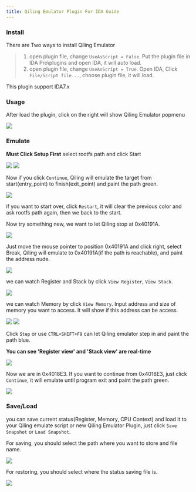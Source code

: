 ```yaml
---
title: Qiling Emulator Plugin For IDA Guide
---
```

### Install
There are Two ways to install Qiling Emulator
> 1. open plugin file, change `UseAsScript = False`. Put the plugin file in IDA Pro\plugins and open IDA, it will auto load.
> 2. open plugin file, change `UseAsScript = True`. Open IDA, Click `File/Script file...`, choose plugin file, it will load.

This plugin support IDA7.x

### Usage
After load the plugin, click on the right will show Qiling Emulator popmenu

![](img/ida1.png)

### Emulate

**Must Click Setup First**
select rootfs path and click Start

![](img/ida2.png)
![](img/ida3.png)

Now if you click `Continue`, Qiling will emulate the target from start(entry_point) to finish(exit_point) and paint the path green.

![](img/ida4.png)

if you want to start over, click `Restart`, it will clear the previous color and ask rootfs path again, then we back to the start.

Now try something new, we want to let Qiling stop at 0x40191A.

![](img/ida5.png)

Just move the mouse pointer to position 0x40191A and click right, select Break, Qiling will emulate to 0x40191A(if the path is reachable), and paint the address nude.

![](img/ida6.png)

we can watch Register and Stack by click `View Register`, `View Stack`.

![](img/ida7.png)

we can watch Memory by click `View Memory`.
Input address and size of memory you want to access.
It will show if this address can be access.

![](img/ida8.png)
![](img/ida9.png)


Click `Step` or use `CTRL+SHIFT+F9` can let Qiling emulator step in and paint the path blue. 

**You can see 'Register view' and 'Stack view' are real-time**

![](img/ida10.png)

Now we are in 0x4018E3. If you want to continue from 0x4018E3, just click `Continue`, it will emulate until program exit and paint the path green.

![](img/ida11.png)

### Save/Load
you can save current status(Register, Memory, CPU Context) and load it to your Qiling emulate script or new Qiling Emulator Plugin, just click `Save Snapshot`
or `Load Snapshot`.

For saving, you should select the path where you want to store and file name.

![](img/ida12.png)

For restoring, you should select where the status saving file is.

![](img/ida13.png)
